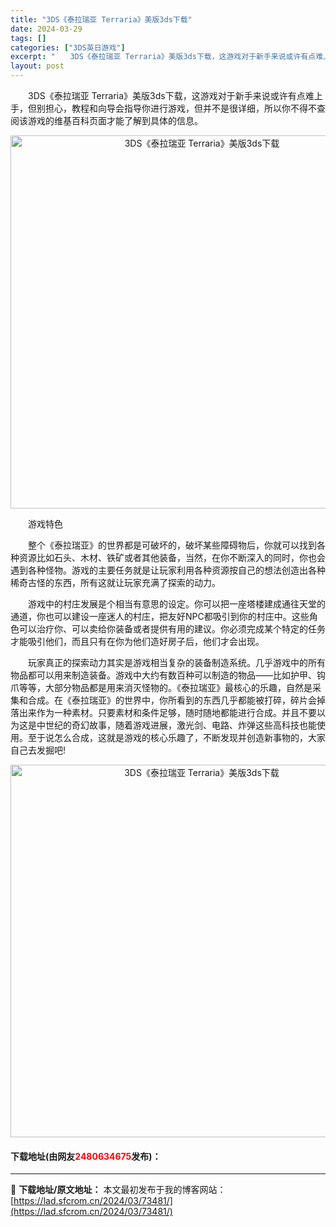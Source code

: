 ```yaml
---
title: "3DS《泰拉瑞亚 Terraria》美版3ds下载"
date: 2024-03-29
tags: []
categories: ["3DS英日游戏"]
excerpt: "　　3DS《泰拉瑞亚 Terraria》美版3ds下载，这游戏对于新手来说或许有点难上手，但别担心，教程和向导会指导你进行游戏，但并不是很详细，所以你不得不查阅该游戏的维基百科页面才能了解到具体的信息。 　　游戏特色 　　整个《泰拉瑞亚》的世界都是可破坏的，破坏某些障碍物后，你就可以找到各种资源比如&hellip;"
layout: post
---
```


 <p>　　3DS《泰拉瑞亚 Terraria》美版3ds下载，这游戏对于新手来说或许有点难上手，但别担心，教程和向导会指导你进行游戏，但并不是很详细，所以你不得不查阅该游戏的维基百科页面才能了解到具体的信息。</p> <p align="center"><img align="" border="0" src="https://lad.sfcrom.cn/wp-content/uploads/2024/03/20240329_66062febdf322.webp" width="597" alt="3DS《泰拉瑞亚 Terraria》美版3ds下载" /></p> <p>　　游戏特色</p> <p>　　整个《泰拉瑞亚》的世界都是可破坏的，破坏某些障碍物后，你就可以找到各种资源比如石头、木材、铁矿或者其他装备，当然，在你不断深入的同时，你也会遇到各种怪物。游戏的主要任务就是让玩家利用各种资源按自己的想法创造出各种稀奇古怪的东西，所有这就让玩家充满了探索的动力。</p> <p>　　游戏中的村庄发展是个相当有意思的设定。你可以把一座塔楼建成通往天堂的通道，你也可以建设一座迷人的村庄，把友好NPC都吸引到你的村庄中。这些角色可以治疗你、可以卖给你装备或者提供有用的建议。你必须完成某个特定的任务才能吸引他们，而且只有在你为他们造好房子后，他们才会出现。</p> <p>　　玩家真正的探索动力其实是游戏相当复杂的装备制造系统。几乎游戏中的所有物品都可以用来制造装备。游戏中大约有数百种可以制造的物品&mdash;&mdash;比如护甲、钩爪等等，大部分物品都是用来消灭怪物的。《泰拉瑞亚》最核心的乐趣，自然是采集和合成。在《泰拉瑞亚》的世界中，你所看到的东西几乎都能被打碎，碎片会掉落出来作为一种素材。只要素材和条件足够，随时随地都能进行合成。并且不要以为这是中世纪的奇幻故事，随着游戏进展，激光剑、电路、炸弹这些高科技也能使用。至于说怎么合成，这就是游戏的核心乐趣了，不断发现并创造新事物的，大家自己去发掘吧!</p> <p align="center"><img align="" border="0" src="https://lad.sfcrom.cn/wp-content/uploads/2024/03/20240329_66062fec4f6db.webp" width="596" alt="3DS《泰拉瑞亚 Terraria》美版3ds下载" /></p> <p><h4>下载地址(由网友<font color="red">2480634675</font>发布)：</h4></p> 

---
📖 **下载地址/原文地址：** 本文最初发布于我的博客网站：[https://lad.sfcrom.cn/2024/03/73481/](https://lad.sfcrom.cn/2024/03/73481/)
